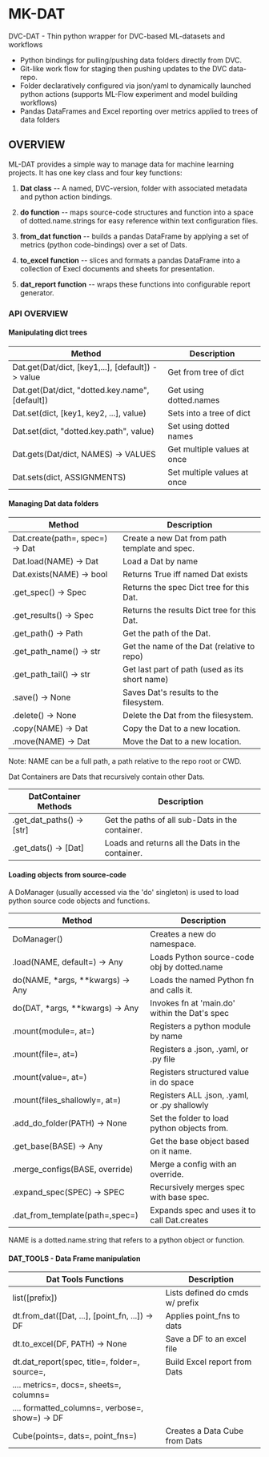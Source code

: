 # MK-DAT

DVC-DAT - Thin python wrapper for DVC-based ML-datasets and workflows
- Python bindings for pulling/pushing data folders directly from DVC.
- Git-like work flow for staging then pushing updates to the DVC data-repo.
- Folder declaratively configured via json/yaml to dynamically launched python actions
  (supports ML-Flow experiment and model building workflows)
- Pandas DataFrames and Excel reporting over metrics applied to trees of data folders



## OVERVIEW

ML-DAT provides a simple way to manage data for machine learning projects.
It has one key class and four key functions:

1. **Dat class** -- A named, DVC-version, folder with associated metadata and 
    python action bindings.

2. **do function** -- maps source-code structures and function into a space of 
   dotted.name.strings for easy reference within text configuration files.

3. **from_dat function** -- builds a pandas DataFrame by applying a set of 
   metrics (python code-bindings) over a set of Dats.

4. **to_excel function** -- slices and formats a pandas DataFrame into a collection 
   of Execl documents and sheets for presentation.
   
5. **dat_report function** -- wraps these functions into configurable report 
   generator.


### API OVERVIEW

#### Manipulating dict trees

| Method                                            | Description                 |
|---------------------------------------------------|-----------------------------|
| Dat.get(Dat/dict, [key1,...], [default]) -> value | Get from tree of dict       |
| Dat.get(Dat/dict, "dotted.key.name", [default])   | Get using dotted.names      |
| Dat.set(dict, [key1, key2, ...], value)           | Sets into a tree of dict    |
| Dat.set(dict, "dotted.key.path", value)           | Set using dotted names      |
| Dat.gets(Dat/dict, NAMES) -> VALUES               | Get multiple values at once |
| Dat.sets(dict, ASSIGNMENTS)                       | Set multiple values at once |


#### Managing Dat data folders

| Method                          | Description                                    |
|---------------------------------|------------------------------------------------|
| Dat.create(path=, spec=) -> Dat | Create a new Dat from path template and spec.  |
| Dat.load(NAME) -> Dat           | Load a Dat by name                             |
| Dat.exists(NAME) -> bool        | Returns True iff named Dat exists              |
| .get_spec() -> Spec             | Returns the spec Dict tree for this Dat.       |
| .get_results() -> Spec          | Returns the results Dict tree for this Dat.    |
| .get_path() -> Path             | Get the path of the Dat.                       |
| .get_path_name() -> str         | Get the name of the Dat (relative to repo)     |
| .get_path_tail() -> str         | Get last part of path (used as its short name) |
| .save() -> None                 | Saves Dat's results to the filesystem.         |
| .delete() -> None               | Delete the Dat from the filesystem.            |
| .copy(NAME) -> Dat              | Copy the Dat to a new location.                |
| .move(NAME) -> Dat              | Move the Dat to a new location.                |

Note: NAME can be a full path, a path relative to the repo root or CWD.


Dat Containers are Dats that recursively contain other Dats.

| DatContainer Methods      | Description                                      |
|---------------------------|--------------------------------------------------|
| .get_dat_paths() -> [str] | Get the paths of all sub-Dats in the container.  |
| .get_dats() -> [Dat]      | Loads and returns all the Dats in the container. |


#### Loading objects from source-code

A DoManager (usually accessed via the 'do' singleton) is used to load python 
source code objects and functions.

| Method                           | Description                                   |
|----------------------------------|-----------------------------------------------|
| DoManager()                      | Creates a new do namespace.                   |
| .load(NAME, default=) -> Any     | Loads Python source-code obj by dotted.name   |
| do(NAME, *args, **kwargs) -> Any | Loads the named Python fn and calls it.       |
| do(DAT, *args, **kwargs) -> Any  | Invokes fn at 'main.do' within the Dat's spec |
| .mount(module=, at=)             | Registers a python module by name             |
| .mount(file=, at=)               | Registers a .json, .yaml, or .py file         |
| .mount(value=, at=)              | Registers structured value in do space        |
| .mount(files_shallowly=, at=)    | Registers ALL .json, .yaml, or .py shallowly  | 
| .add_do_folder(PATH) -> None     | Set the folder to load python objects from.   |
| .get_base(BASE) -> Any           | Get the base object based on it name.         |
| .merge_configs(BASE, override)   | Merge a config with an override.              |
| .expand_spec(SPEC) -> SPEC       | Recursively merges spec with base spec.       |
| .dat_from_template(path=,spec=)  | Expands spec and uses it to call Dat.creates  |

NAME is a dotted.name.string that refers to a python object or function.

#### DAT_TOOLS - Data Frame manipulation

| Dat Tools Functions                              | Description                     |
|--------------------------------------------------|---------------------------------|
| list([prefix])                                   | Lists defined do cmds w/ prefix |
| dt.from_dat([Dat, ...], [point_fn, ...]) -> DF   | Applies point_fns to dats       |
| dt.to_excel(DF, PATH) -> None                    | Save a DF to an excel file      |
| dt.dat_report(spec, title=, folder=, source=,    | Build Excel report from Dats    |
| ....  metrics=, docs=, sheets=, columns=         |                                 |
| ....  formatted_columns=, verbose=, show=) -> DF |                                 |
| Cube(points=, dats=, point_fns=)                 | Creates a Data Cube from Dats   |


    

